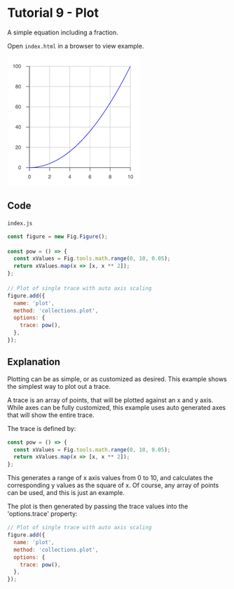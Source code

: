 # Tutorial 9 - Plot

A simple equation including a fraction.

Open `index.html` in a browser to view example.

![](example.png)

## Code
`index.js`
```js
const figure = new Fig.Figure();

const pow = () => {
  const xValues = Fig.tools.math.range(0, 10, 0.05);
  return xValues.map(x => [x, x ** 2]);
};

// Plot of single trace with auto axis scaling
figure.add({
  name: 'plot',
  method: 'collections.plot',
  options: {
    trace: pow(),
  },
});
```

## Explanation

Plotting can be as simple, or as customized as desired. This example shows the simplest way to plot out a trace.

A trace is an array of points, that will be plotted against an x and y axis. While axes can be fully customized, this example uses auto generated axes that will show the entire trace.

The trace is defined by:

```js
const pow = () => {
  const xValues = Fig.tools.math.range(0, 10, 0.05);
  return xValues.map(x => [x, x ** 2]);
};
```

This generates a range of x axis values from 0 to 10, and calculates the corresponding y values as the square of x. Of course, any array of points can be used, and this is just an example.

The plot is then generated by passing the trace values into the 'options.trace' property:

```js
// Plot of single trace with auto axis scaling
figure.add({
  name: 'plot',
  method: 'collections.plot',
  options: {
    trace: pow(),
  },
});
```